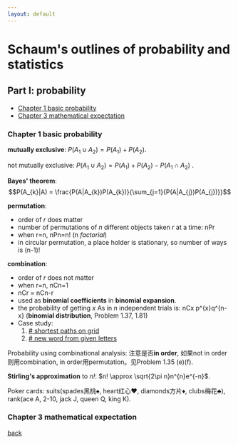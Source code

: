 ```yaml
---
layout: default
---
```

# Schaum's outlines of probability and statistics
## Part I: probability
- [Chapter 1 basic probability](https://github.com/YHJYH/Yuheng-Jia/blob/main/subsec/schaums.md#chapter-1-basic-probability)
- [Chapter 3 mathematical expectation](https://github.com/YHJYH/Yuheng-Jia/blob/main/subsec/schaums.md#chapter-3-mathematical-expectation)
### Chapter 1 basic probability
**mutually exclusive**: $P(A_{1}\cup A_{2})=P(A_{1})+P(A_{2})$. 

not mutually exclusive: $P(A_{1}\cup A_{2})=P(A_{1})+P(A_{2})-P(A_{1}\cap A_{2})$ . 

**Bayes' theorem**: 
$$P(A_{k}|A) = \frac{P(A|A_{k})P(A_{k})}{\sum_{j=1}{P(A|A_{j})P(A_{j})}}$$

**permutation**:
- order of *r* does matter
- number of permutations of *n* different objects taken *r* at a time: nPr
- when r=n, nPn=n! (n *factorial*)
- in circular permutation, a place holder is stationary, so number of ways is (n-1)!

**combination**:
- order of *r* does not matter
- when r=n, nCn=1
- nCr = nCn-r
- used as **binomial coefficients** in **binomial expansion**.
- the probability of getting *x* As in *n* independent trials is: nCx p^{x}q^{n-x} (**binomial distribution**, Problem 1.37, 1.81)
- Case study: 
    1. [# shortest paths on grid](https://betterexplained.com/articles/navigate-a-grid-using-combinations-and-permutations/)
    2. [# new word from given letters](https://brainly.in/textbook-solutions/q-number-i-combinations-1?source=qa-qp-match#q-number-permutations-letters-letters-word-tennessee)


Probability using combinational analysis: 注意是否**in order**, 如果not in order则用combination, in order用permutation。见Problem 1.35 (e)(f).

**Stirling's approximation** to *n!*: $n! \approx \sqrt{2\pi n}n^{n}e^{-n}$.

Poker cards: suits(spades黑桃♠, heart红心♥, diamonds方片♦, clubs梅花♣), rank(ace A, 2-10, jack J, queen Q, king K).<br>

### Chapter 3 mathematical expectation


[back](../)
